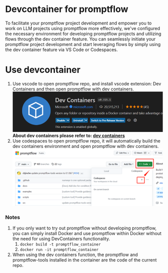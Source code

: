 # Devcontainer for promptflow
To facilitate your promptflow project development and empower you to work on LLM projects using promptflow more effectively, 
we've configured the necessary environment for developing promptflow projects and utilizing flows through the dev container feature. 
You can seamlessly initiate your promptflow project development and start leveraging flows by simply using the dev container feature via VS Code or Codespaces.

# Use devcontainer
1. Use vscode to open promptflow repo, and install vscode extension: Dev Containers and then open promptflow with dev containers.
   ![devcontainer](./devcontainers.png)  
   **About dev containers please refer to: [dev containers](https://code.visualstudio.com/docs/devcontainers/containers)**
2. Use codespaces to open promptflow repo, it will automatically build the dev containers environment and open promptflow with dev containers.
   ![codespaces](./codespaces.png)

### Notes
1. If you only want to try out promptflow without developing promptflow, you can simply install Docker and use promptflow within Docker without the need for using DevContainers functionality.
   1. `docker build -t promptflow_container`
   2. `docker run -it promptflow_container`
2. When using the dev containers function, the promptflow and promptflow-tools installed in the container are the code of the current repo.
